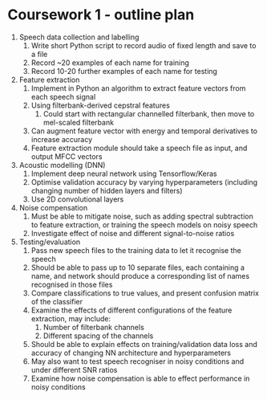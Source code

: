 # Coursework 1 - outline plan

1. Speech data collection and labelling
    1. Write short Python script to record audio of fixed length and save to a file
    2. Record ~20 examples of each name for training
    3. Record 10-20 further examples of each name for testing
2. Feature extraction
    1. Implement in Python an algorithm to extract feature vectors from each speech signal
    2. Using filterbank-derived cepstral features
        1. Could start with rectangular channelled filterbank, then move to mel-scaled filterbank
    3. Can augment feature vector with energy and temporal derivatives to increase accuracy
    4. Feature extraction module should take a speech file as input, and output MFCC vectors
3. Acoustic modelling (DNN)
    1. Implement deep neural network using Tensorflow/Keras
    2. Optimise validation accuracy by varying hyperparameters (including changing number of hidden layers and filters)
    3. Use 2D convolutional layers
4. Noise compensation
    1. Must be able to mitigate noise, such as adding spectral subtraction to feature extraction, or training the speech models on noisy speech
    2. Investigate effect of noise and different signal-to-noise ratios
5. Testing/evaluation
    1. Pass new speech files to the training data to let it recognise the speech
    2. Should be able to pass up to 10 separate files, each containing a name, and network should produce a corresponding list of names recognised in those files
    3. Compare classifications to true values, and present confusion matrix of the classifier
    4. Examine the effects of different configurations of the feature extraction, may include:
        1. Number of filterbank channels
        2. Different spacing of the channels
    5. Should be able to explain effects on training/validation data loss and accuracy of changing NN architecture and hyperparameters
    6. May also want to test speech recogniser in noisy conditions and under different SNR ratios
    7. Examine how noise compensation is able to effect performance in noisy conditions
